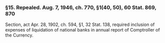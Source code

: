 ### §15. Repealed. Aug. 7, 1946, ch. 770, §1(40, 50), 60 Stat. 869, 870 ###

Section, act Apr. 28, 1902, ch. 594, §1, 32 Stat. 138, required inclusion of expenses of liquidation of national banks in annual report of Comptroller of the Currency.